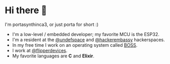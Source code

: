 # Hi there 👋

I'm portasynthinca3, or just porta for short :)
  - I'm a low-level / embedded developer; my favorite MCU is the ESP32.
  - I'm a resident at the [@undefspace](https://github.com/undefspace) and [@hackerembassy](https://github.com/hackerembassy) hackerspaces.
  - In my free time I work on an operating system called [BOSS](https://github.com/portasynthinca3/boss).
  - I work at [@flipperdevices](https://github.com/flipperdevices).
  - My favorite languages are **C** and **Elixir**.
